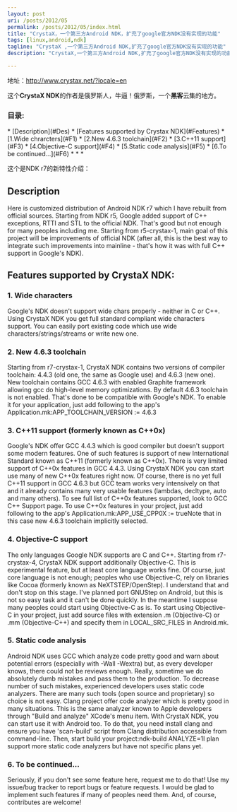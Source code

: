 ```yaml
---
layout: post
uri: /posts/2012/05
permalink: /posts/2012/05/index.html
title: "CrystaX，一个第三方Android NDK，扩充了google官方NDK没有实现的功能"
tags: [linux,android,ndk]
tagline: "CrystaX ,一个第三方Android NDK,扩充了google官方NDK没有实现的功能"
description: "CrystaX,一个第三方Android NDK,扩充了google官方NDK没有实现的功能"

---
```



地址：<a href="http://www.crystax.net/?locale=en">http://www.crystax.net/?locale=en</a>

这个**CrystaX NDK**的作者是俄罗斯人，牛逼！俄罗斯，一个**黑客**云集的地方。


<h3 id="catalog">目录:</h3>
*    [Description](#Des)
*    [Features supported by Crystax NDK](#Features)
     *     [1.Wide chrarcters](#F1)
     *     [2.New 4.6.3 toolchain](#F2)
     *     [3.C++11 support](#F3)
     *     [4.Objective-C support](#F4)
     *     [5.Static code analysis](#F5)
     *     [6.To be continued...](#F6)
* * *


这个是NDK r7的新特性介绍：
<h2 id="Des">Description</h2>

Here is customized distribution of Android NDK r7 which I have rebuilt from official sources. Starting from NDK r5, Google added support of C++ exceptions, RTTI and STL to the official NDK. That's good but not enough for many peoples including me. Starting from r5-crystax-1, main goal of this project will be improvements of official NDK (after all, this is the best way to integrate such improvements into mainline - that's how it was with full C++ support in Google's NDK).

<h2 id="Features">Features supported by CrystaX NDK:</h2>

<h3 id="F1">1. Wide characters</h3>
Google's NDK doesn't support wide chars properly - neither in C or C++. Using CrystaX NDK you get full standard compliant wide characters support. You can easily port existing code which use wide characters/strings/streams or write new one.

<h3 id="F2">2.  New 4.6.3 toolchain</h3>
  Starting from r7-crystax-1, CrystaX NDK contains two versions of compiler toolchain: 4.4.3 (old one, the same as Google use) and 4.6.3 (new one). 
  New toolchain contains GCC 4.6.3 with enabled Graphite framework allowing gcc do high-level memory optimizations. 
  By default 4.6.3 toolchain is not enabled. That's done to be compatible with Google's NDK. To enable it for your application, just add following to the app's Application.mk:APP_TOOLCHAIN_VERSION := 4.6.3


<h3 id="F3">3. C++11 support (formerly known as C++0x)</h3>
Google's NDK offer GCC 4.4.3 which is good compiler but doesn't support some modern features. One of such features is support of new International Standard known as C++11 (formerly known as C++0x). There is very limited support of C++0x features in GCC 4.4.3. 
Using CrystaX NDK you can start use many of new C++0x features right now. Of course, there is no yet full C++11 support in GCC 4.6.3 but GCC team works very intensively on that and it already contains many very usable features (lambdas, decltype, auto and many others). To see full list of C++0x features supported, look to GCC C++ Support page. 
To use C++0x features in your project, just add following to the app's Application.mk:APP_USE_CPP0X := trueNote that in this case new 4.6.3 toolchain implicitly selected.

<h3 id="F4">4. Objective-C support</h3>
The only languages Google NDK supports are C and C++. Starting from r7-crystax-4, CrystaX NDK support additionally Objective-C. This is experimental feature, but at least core language works fine. Of course, just core language is not enough; peoples who use Objective-C, rely on libraries like Cocoa (formerly known as NeXTSTEP/OpenStep). I understand that and don't stop on this stage. I've planned port GNUStep on Android, but this is not so easy task and it can't be done quickly. In the meantime I suppose many peoples could start using Objective-C as is.
To start using Objective-C in your project, just add source files with extension .m (Objective-C) or .mm (Objective-C++) and specify them in LOCAL_SRC_FILES in Android.mk.

<h3 id="F5">5. Static code analysis</h3>
Android NDK uses GCC which analyze code pretty good and warn about potential errors (especially with -Wall -Wextra) but, as every developer knows, there could not be reviews enough. Really, sometime we do absolutely dumb mistakes and pass them to the production. To decrease number of such mistakes, experienced developers uses static code analyzers. There are many such tools (open source and proprietary) so choice is not easy.
Clang project offer code analyzer which is pretty good in many situations. This is the same analyzer known to Apple developers through "Build and analyze" XCode's menu item. With CrystaX NDK, you can start use it with Android too. To do that, you need install clang and ensure you have 'scan-build' script from Clang distribution accessible from command-line. Then, start build your project:ndk-build ANALYZE=1I plan support more static code analyzers but have not specific plans yet.

<h3 id="F6">6. To be continued...</h3>
Seriously, if you don't see some feature here, request me to do that! Use my issue/bug tracker to report bugs or feature requests. I would be glad to implement such features if many of peoples need them. And, of course, contributes are welcome!

